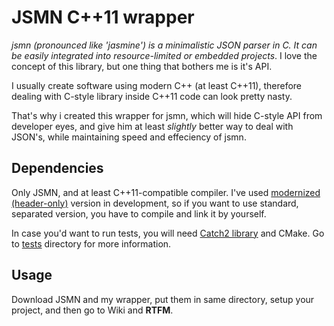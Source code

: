# JSMN C++11 wrapper

*jsmn (pronounced like 'jasmine') is a minimalistic JSON parser in C. It can be easily integrated into resource-limited or embedded projects*. I love the concept of this library, but one thing that bothers me is it's API.

I usually create software using modern C++ (at least C++11), therefore dealing with C-style library inside C++11 code can look pretty nasty.

That's why i created this wrapper for jsmn, which will hide C-style API from developer eyes, and give him at least *slightly* better way to deal with JSON's, while maintaining speed and effeciency of jsmn.

## Dependencies

Only JSMN, and at least C++11-compatible compiler. I've used [modernized (header-only)](https://github.com/zserge/jsmn/tree/modernize) version in development, so if you want to use standard, separated version, you have to compile and link it by yourself.

In case you'd want to run tests, you will need [Catch2 library](https://github.com/catchorg/Catch2) and CMake. Go to [tests](./test) directory for more information.

## Usage

Download JSMN and my wrapper, put them in same directory, setup your project, and then go to Wiki and **RTFM**.